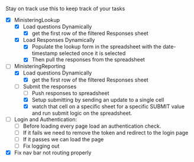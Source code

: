 Stay on track use this to keep track of your tasks
<!-- List of checkboxes -->
- [x] MinisteringLookup
  - [x] Load questions Dynamically
    - [x] get the first row of the filtered Responses sheet
  - [x] Load Responses Dynamically
    - [x] Populate the lookup form in the spreadsheet with the date-timestamp selected once it is selected
    - [x] Then pull the responses from the spreadsheet
- [ ] MinisteringReporting
  - [x] Load questions Dynamically
    - [x] get the first row of the filtered Responses sheet
  - [ ] Submit the responses
    - [ ] Push responses to spreadsheet
    - [x] Setup submitting by sending an update to a single cell
    - [X] watch that cell on a specific sheet for a specific SUBMIT value and run submit logic on the spreadsheet.
- [ ] Login and Authentication:
  - [ ] Before loading every page load an authentication check.
  - [ ] If it fails we need to remove the token and redirect to the login page
  - [ ] If it passes we can load the page
  - [ ] Fix logging out
- [x] Fix nav bar not routing properly